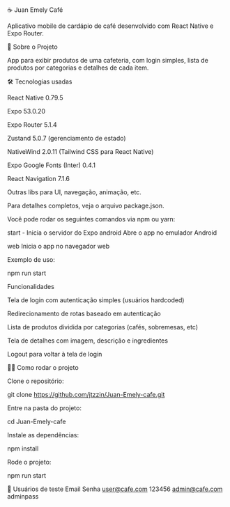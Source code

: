 ☕ Juan Emely Café

Aplicativo mobile de cardápio de café desenvolvido com React Native e Expo Router.

📖 Sobre o Projeto

App para exibir produtos de uma cafeteria, com login simples, lista de produtos por categorias e detalhes de cada item.

🛠️ Tecnologias usadas

React Native 0.79.5

Expo 53.0.20

Expo Router 5.1.4

Zustand 5.0.7 (gerenciamento de estado)

NativeWind 2.0.11 (Tailwind CSS para React Native)

Expo Google Fonts (Inter) 0.4.1

React Navigation 7.1.6

Outras libs para UI, navegação, animação, etc.

Para detalhes completos, veja o arquivo package.json.


Você pode rodar os seguintes comandos via npm ou yarn:


start - Inicia o servidor do Expo
android	Abre o app no emulador Android

web	Inicia o app no navegador web


Exemplo de uso:

npm run start

 Funcionalidades

Tela de login com autenticação simples (usuários hardcoded)

Redirecionamento de rotas baseado em autenticação

Lista de produtos dividida por categorias (cafés, sobremesas, etc)

Tela de detalhes com imagem, descrição e ingredientes

Logout para voltar à tela de login

🏃‍♂️ Como rodar o projeto

Clone o repositório:

git clone https://github.com/jtzzin/Juan-Emely-cafe.git


Entre na pasta do projeto:

cd Juan-Emely-cafe


Instale as dependências:

npm install


Rode o projeto:

npm run start

👥 Usuários de teste
Email	Senha
user@cafe.com
	123456
admin@cafe.com
	adminpass